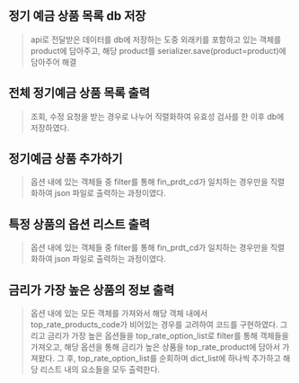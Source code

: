 ##  정기 예금 상품 목록 db 저장
  > api로 전달받은 데이터를 db에 저장하는 도중 외래키를 포함하고 있는 객체를 product에 담아주고, 해당 product를 serializer.save(product=product)에 담아주어 해결

## 전체 정기예금 상품 목록 출력
  > 조회, 수정 요청을 받는 경우로 나누어 직렬화하여 유효성 검사를 한 이후 db에 저장하였다.

## 정기예금 상품 추가하기
  > 옵션 내에 있는 객체들 중 filter를 통해 fin_prdt_cd가 일치하는 경우만을 직렬화하여 json 파일로 출력하는 과정이였다.


## 특정 상품의 옵션 리스트 출력
  > 옵션 내에 있는 객체들 중 filter를 통해 fin_prdt_cd가 일치하는 경우만을 직렬화하여 json 파일로 출력하는 과정이였다.


## 금리가 가장 높은 상품의 정보 출력  
> 옵션 내에 있는 모든 객체를 가져와서 해당 객체 내에서 top_rate_products_code가 비어있는 경우를  고려하여 코드를 구현하였다. 그리고 금리가 가장 높은 옵션들을 top_rate_option_list로 filter를 통해 객체들을 가져오고, 해당 옵션을 통해 금리가 높은 상품을 top_rate_product에 담아서 가져왔다. 그 후, top_rate_option_list를 순회하며 dict_list에 하나씩 추가하고 해당 리스트 내의 요소들을 모두 출력한다.